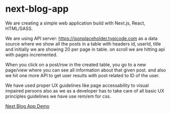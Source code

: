 # next-blog-app
We are creating a simple web application build with Next.js, React, HTML/SASS.

We are using API server: https://jsonplaceholder.typicode.com as a data source
where we show all the posts in a table with headers id, userId, title and initially we are showing 20 per page in table. on scroll we are hitting api with pages incremented.

When you click on a post/row in the created table, you go to a new page/view where you can see all information about that given post. and also we hit one more API to get user results with post related to ID of the user.

We have used proper UX guidelines like page accessability to visual impaired persons also as we as a developer has to take care of all basic UX principles guidelines we have use rem/em for css.

<a href="https://next-blog-app.herokuapp.com/">Next Blog App Demo</a>


